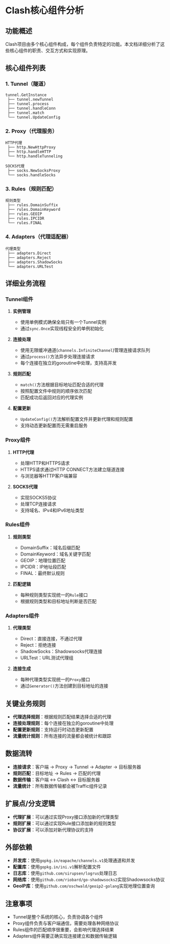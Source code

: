 # Clash核心组件分析

## 功能概述
Clash项目由多个核心组件构成，每个组件负责特定的功能。本文档详细分析了这些核心组件的职责、交互方式和实现原理。

## 核心组件列表

### 1. Tunnel（隧道）
```
tunnel.GetInstance
 ├── tunnel.newTunnel
 ├── tunnel.process
 ├── tunnel.handleConn
 ├── tunnel.match
 └── tunnel.UpdateConfig
```

### 2. Proxy（代理服务）
```
HTTP代理
 ├── http.NewHttpProxy
 ├── http.handleHTTP
 └── http.handleTunneling

SOCKS代理
 ├── socks.NewSocksProxy
 └── socks.handleSocks
```

### 3. Rules（规则匹配）
```
规则类型
 ├── rules.DomainSuffix
 ├── rules.DomainKeyword
 ├── rules.GEOIP
 ├── rules.IPCIDR
 └── rules.FINAL
```

### 4. Adapters（代理适配器）
```
代理类型
 ├── adapters.Direct
 ├── adapters.Reject
 ├── adapters.ShadowSocks
 └── adapters.URLTest
```

## 详细业务流程

### Tunnel组件
1. **实例管理**
   - 使用单例模式确保全局只有一个Tunnel实例
   - 通过`sync.Once`实现线程安全的单例初始化

2. **连接处理**
   - 使用无限缓冲通道(`channels.InfiniteChannel`)管理连接请求队列
   - 通过`process()`方法异步处理连接请求
   - 每个连接在独立的goroutine中处理，支持高并发

3. **规则匹配**
   - `match()`方法根据目标地址匹配合适的代理
   - 按照配置文件中规则的顺序依次匹配
   - 匹配成功后返回对应的代理实例

4. **配置更新**
   - `UpdateConfig()`方法解析配置文件并更新代理和规则配置
   - 支持动态更新配置而无需重启服务

### Proxy组件
1. **HTTP代理**
   - 处理HTTP和HTTPS请求
   - HTTPS请求通过HTTP CONNECT方法建立隧道连接
   - 与浏览器等HTTP客户端兼容

2. **SOCKS代理**
   - 实现SOCKS5协议
   - 处理TCP连接请求
   - 支持域名、IPv4和IPv6地址类型

### Rules组件
1. **规则类型**
   - DomainSuffix：域名后缀匹配
   - DomainKeyword：域名关键字匹配
   - GEOIP：地理位置匹配
   - IPCIDR：IP地址段匹配
   - FINAL：最终默认规则

2. **匹配逻辑**
   - 每种规则类型实现统一的`Rule`接口
   - 根据规则类型和目标地址判断是否匹配

### Adapters组件
1. **代理类型**
   - Direct：直接连接，不通过代理
   - Reject：拒绝连接
   - ShadowSocks：Shadowsocks代理连接
   - URLTest：URL测试代理组

2. **连接生成**
   - 每种代理类型实现统一的`Proxy`接口
   - 通过`Generator()`方法创建到目标地址的连接

## 关键业务规则

- **代理选择规则**：根据规则匹配结果选择合适的代理
- **连接处理规则**：每个连接在独立的goroutine中处理
- **配置更新规则**：支持运行时动态更新配置
- **流量统计规则**：所有连接的流量都会被统计和跟踪

## 数据流转

- **连接请求**：客户端 -> Proxy -> Tunnel -> Adapter -> 目标服务器
- **规则匹配**：目标地址 -> Rules -> 匹配的代理
- **数据传输**：客户端 <-> Clash <-> 目标服务器
- **流量统计**：所有数据传输都会被Traffic组件记录

## 扩展点/分支逻辑

- **代理扩展**：可以通过实现Proxy接口添加新的代理类型
- **规则扩展**：可以通过实现Rule接口添加新的规则类型
- **协议扩展**：可以添加对新代理协议的支持

## 外部依赖

- **并发库**：使用`gopkg.in/eapache/channels.v1`处理通道和并发
- **配置库**：使用`gopkg.in/ini.v1`解析配置文件
- **日志库**：使用`github.com/sirupsen/logrus`处理日志
- **网络库**：使用`github.com/riobard/go-shadowsocks2`实现Shadowsocks协议
- **GeoIP库**：使用`github.com/oschwald/geoip2-golang`实现地理位置查询

## 注意事项

- Tunnel是整个系统的核心，负责协调各个组件
- Proxy组件负责与客户端通信，需要处理各种网络协议
- Rules组件的匹配顺序很重要，会影响代理选择结果
- Adapters组件需要正确实现连接建立和数据传输逻辑